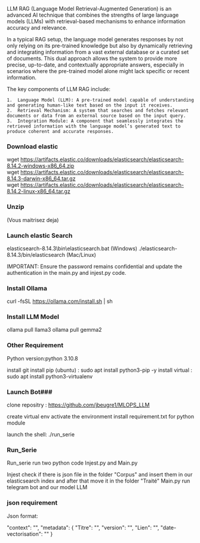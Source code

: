 LLM RAG (Language Model Retrieval-Augmented Generation) is an advanced AI technique that combines the strengths of large language models (LLMs) with retrieval-based mechanisms to enhance information accuracy and relevance.

In a typical RAG setup, the language model generates responses by not only relying on its pre-trained knowledge but also by dynamically retrieving and integrating information from a vast external database or a curated set of documents. This dual approach allows the system to provide more precise, up-to-date, and contextually appropriate answers, especially in scenarios where the pre-trained model alone might lack specific or recent information.

The key components of LLM RAG include:

	1.	Language Model (LLM): A pre-trained model capable of understanding and generating human-like text based on the input it receives.
	2.	Retrieval Mechanism: A system that searches and fetches relevant documents or data from an external source based on the input query.
	3.	Integration Module: A component that seamlessly integrates the retrieved information with the language model’s generated text to produce coherent and accurate responses.




### Download elastic ###

wget https://artifacts.elastic.co/downloads/elasticsearch/elasticsearch-8.14.2-windows-x86_64.zip <br>
wget https://artifacts.elastic.co/downloads/elasticsearch/elasticsearch-8.14.3-darwin-x86_64.tar.gz <br>
wget https://artifacts.elastic.co/downloads/elasticsearch/elasticsearch-8.14.2-linux-x86_64.tar.gz <br>

### Unzip ###
(Vous maitrisez deja)

### Launch elastic Search ###
elasticsearch-8.14.3\bin\elasticsearch.bat (Windows)
./elasticsearch-8.14.3/bin/elasticsearch (Mac/Linux)

IMPORTANT: Ensure the password remains confidential and update the authentication in the main.py and injest.py code.

### Install Ollama ###

curl -fsSL https://ollama.com/install.sh | sh

### Install LLM Model ###

ollama pull llama3
ollama pull gemma2

### Other Requirement ###

Python version:python 3.10.8

install git
install pip (ubuntu) : sudo apt install python3-pip -y
install virtual : sudo apt install python3-virtualenv


### Launch Bot###

clone repositry : https://github.com/jbeugre1/MLOPS_LLM

create virtual env
activate the environment
install requirement.txt for python module

launch the shell: ./run_serie

### Run_Serie ###

Run_serie run two python code Injest.py and Main.py

Injest check if there is json file in the folder "Corpus" and insert them in our elasticsearch index and after that move it in the folder "Traité"
Main.py run telegram bot and our model LLM


### json requirement ###

Json format:

"context": "",
        "metadata": {
            "Titre": "",
            "version": "",
            "Lien": "",
            "date-vectorisation": ""
        }
